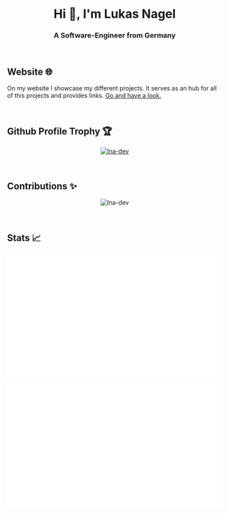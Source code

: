 <h1 align="center">Hi 👋, I'm Lukas Nagel</h1>
<h3 align="center">A Software-Engineer from Germany</h3>

<br>

## Website 🌐

On my website I showcase my different projects. It serves as an hub for all of this projects and provides links.
[Go and have a look.](https://lna-dev.net)

<br>

## Github Profile Trophy 🏆

<p align="center"> <a href="https://github.com/ryo-ma/github-profile-trophy"><img src="https://github-profile-trophy.vercel.app/?username=lna-dev" alt="lna-dev" /></a> </p>

<br>

## Contributions ✨

<p align="center"><img src="https://github-readme-streak-stats.herokuapp.com/?user=lna-dev&" alt="lna-dev" /></p>

<br>

## Stats 📈

<p align="center">
<img src="https://raw.githubusercontent.com/LNA-DEV/LNA-DEV/master/GitHubStats/generated/overview.svg#gh-dark-mode-only">
<img src="https://raw.githubusercontent.com/LNA-DEV/LNA-DEV/master/GitHubStats/generated/overview.svg#gh-light-mode-only">
</p>
